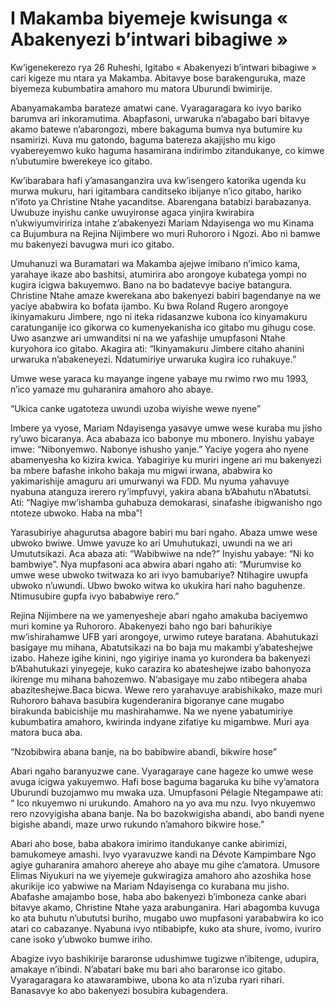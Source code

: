 # I Makamba biyemeje kwisunga « Abakenyezi b’intwari bibagiwe »

Kw’igenekerezo rya 26 Ruheshi, Igitabo « Abakenyezi b’intwari bibagiwe » cari kigeze mu ntara ya Makamba. Abitavye bose barakenguruka, maze biyemeza kubumbatira amahoro mu matora Uburundi bwimirije.

Abanyamakamba barateze amatwi cane. Vyaragaragara ko ivyo bariko barumva ari inkoramutima. Abapfasoni, urwaruka n’abagabo bari bitavye akamo batewe n’abarongozi, mbere bakaguma bumva nya butumire ku nsamirizi. Kuva mu gatondo, baguma batereza akajijsho mu kigo vyabereyemwo kuko haguma hasamirana indirimbo zitandukanye, co kimwe n’ubutumire bwerekeye ico gitabo.

Kw’ibarabara hafi y’amasanganzira uva kw’isengero katorika ugenda ku murwa mukuru, hari igitambara canditseko ibijanye n’ico gitabo, hariko n’ifoto ya Christine Ntahe yacanditse. Abarengana batabizi barabazanya. Uwubuze inyishu canke uwuyironse agaca yinjira kwirabira n’ukwiyumviririza intahe z’abakenyezi Mariam Ndayisenga wo mu Kinama ca Bujumbura na Rejina Nijimbere wo muri Ruhororo i Ngozi. Abo ni bamwe mu bakenyezi bavugwa muri ico gitabo.

Umuhanuzi wa Buramatari wa Makamba ajejwe imibano n’imico kama, yarahaye ikaze abo bashitsi, atumirira abo arongoye kubatega yompi no kugira icigwa bakuyemwo. Bano na bo badatevye baciye batangura. Christine Ntahe amaze kwerekana abo bakenyezi babiri bagendanye na we yaciye ababwira ko bofata ijambo. Ku bwa Roland Rugero arongoye ikinyamakuru Jimbere, ngo ni iteka ridasanzwe kubona ico kinyamakuru caratunganije ico gikorwa co kumenyekanisha ico gitabo mu gihugu cose. Uwo asanzwe ari umwanditsi ni na we yafashije umupfasoni Ntahe kuryohora ico gitabo. Akagira ati: “Ikinyamakuru Jimbere citaho ahanini urwaruka n’abakeneyezi. Ndatumiriye urwaruka kugira ico ruhakuye.”

Umwe wese yaraca ku mayange ingene yabaye mu rwimo rwo mu 1993, n’ico yamaze mu guharanira amahoro aho abaye.

“Ukica canke ugatoteza uwundi uzoba wiyishe wewe nyene”

Imbere ya vyose, Mariam Ndayisenga yasavye umwe wese kuraba mu jisho ry’uwo bicaranya. Aca ababaza ico babonye mu mbonero. Inyishu yabaye imwe: “Nibonyemwo. Nabonye ishusho yanje.” Yaciye yogera aho nyene abamenyesha ko kizira kwica. Yabagiriye ku muriri ingene ari mu bakenyezi ba mbere bafashe inkoho bakaja mu migwi irwana, ababwira ko yakimarishije amaguru ari umurwanyi wa FDD. Mu nyuma yahavuye nyabuna atanguza irerero ry’impfuvyi, yakira abana b’Abahutu n’Abatutsi. Ati: “Nagiye mw’ishamba guhabuza demokarasi, sinafashe ibigwanisho ngo ntoteze ubwoko. Haba na mba”!

Yarasubiriye ahagurutsa abagore babiri mu bari ngaho. Abaza umwe wese ubwoko bwiwe. Umwe yavuze ko ari Umuhutukazi, uwundi na we ari Umututsikazi. Aca abaza ati: “Wabibwiwe na nde?” Inyishu yabaye: “Ni ko bambwiye”. Nya mupfasoni aca abwira abari ngaho ati: “Murumvise ko umwe wese ubwoko twitwaza ko ari ivyo bamubariye? Ntihagire uwupfa ubwoko n’uwundi. Ubwo bwoko witwa ko ukukira hari naho baguhenze. Ntimusubire gupfa ivyo bababwiye rero.”

Rejina Nijimbere na we yamenyesheje abari ngaho amakuba baciyemwo muri komine ya Ruhororo. Abakenyezi baho ngo bari bahurikiye mw’ishirahamwe UFB yari arongoye, urwimo ruteye baratana. Abahutukazi basigaye mu mihana, Abatutsikazi na bo baja mu makambi y’abateshejwe izabo. Haheze igihe kinini, ngo yigiriye inama yo kurondera ba bakenyezi b’Abahutukazi yinyegeje, kuko carazira ko abateshejwe izabo bahonyoza ikirenge mu mihana bahozemwo. N’abasigaye mu zabo ntibegera ahaba abaziteshejwe.Baca bicwa. Wewe rero yarahavuye arabishikako, maze muri Ruhororo bahava basubira kugenderanira bigoranye cane mugabo birakunda babicishije mu mashirahamwe.
Na we nyene yabatumiriye kubumbatira amahoro, kwirinda indyane zifatiye ku migambwe. Muri aya matora buca aba.

“Nzobibwira abana banje, na bo babibwire abandi, bikwire hose”

Abari ngaho baranyuzwe cane. Vyaragaraye cane hageze ko umwe wese avuga icigwa yakuyemwo. Hafi bose baguma bagaruka ku bihe vy’amatora Uburundi buzojamwo mu mwaka uza. Umupfasoni Pélagie Ntegampawe ati: “ Ico nkuyemwo ni urukundo. Amahoro na yo ava mu nzu. Ivyo nkuyemwo rero nzovyigisha abana banje. Na bo bazokwigisha abandi, abo bandi nyene bigishe abandi, maze urwo rukundo n’amahoro bikwire hose.”

Abari aho bose, baba abakora imirimo itandukanye canke abirimizi, bamukomeye amashi. Ivyo vyaravuzwe kandi na Dévote Kampimbare Ngo agiye guharanira amahoro ahereye aho abaye mu gihe c’amatora. Umusore Elimas Niyukuri na we yiyemeje gukwiragiza amahoro aho azoshika hose akurikije ico yabwiwe na Mariam Ndayisenga co kurabana mu jisho.
Abafashe amajambo bose, haba abo bakenyezi b’imboneza canke abari bitavye akamo, Christine Ntahe yaza arabunganira.
Hari abagomba kuvuga ko ata buhutu n’ubututsi buriho, mugabo uwo mupfasoni yarababwira ko ico atari co cabazanye. Nyabuna ivyo ntibabipfe, kuko ata shure, ivomo, ivuriro cane isoko y’ubwoko bumwe iriho.

Abagize ivyo bashikirije bararonse udushimwe tugizwe n’ibitenge, udupira, amakaye n’ibindi. N’abatari bake mu bari aho bararonse ico gitabo. Vyaragaragara ko atawarambiwe, ubona ko ata n’izuba ryari rihari. Banasavye ko abo bakenyezi bosubira kubagendera.